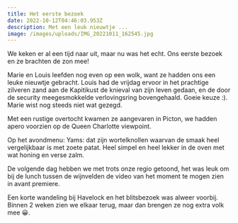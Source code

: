 ```yaml
---
title: Het eerste bezoek
date: 2022-10-12T04:46:03.953Z
description: Met een leuk nieuwtje ...
image: /images/uploads/IMG_20221011_162545.jpg
---
```


We keken er al een tijd naar uit, maar nu was het echt. Ons eerste bezoek en ze brachten de zon mee!

Marie en Louis leefden nog even op een wolk, want ze hadden ons een leuke nieuwtje gebracht. Louis had de vrijdag ervoor in het prachtige zilveren zand aan de Kapitikust de knieval van zijn leven gedaan, en de door de security meegesmokkelde verlovingsring bovengehaald. Goeie keuze :). Marie wist nog steeds niet wat gezegd.

Met een rustige overtocht kwamen ze aangevaren in Picton, we hadden apero voorzien op de Queen Charlotte viewpoint.

Op het avondmenu: Yams: dat zijn wortelknollen waarvan de smaak heel vergelijkbaar is met zoete patat. Heel simpel en heel lekker in de oven met wat honing en verse zalm.

De volgende dag hebben we met trots onze regio getoond, het was leuk om bij de lunch tussen de wijnvelden de video van het moment te mogen zien in avant premiere.

Een korte wandeling bij Havelock en het blitsbezoek was alweer voorbij. Binnen 2 weken zien we elkaar terug, maar dan brengen ze nog extra volk mee :grinning:.








